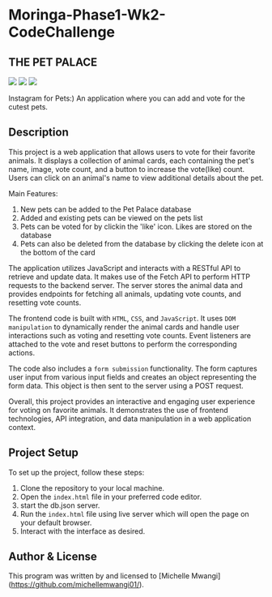 # Moringa-Phase1-Wk2-CodeChallenge
## THE PET PALACE

![](https://img.shields.io/badge/HTML5-E34F26?style=for-the-badge&logo=html5&logoColor=white)
![](https://img.shields.io/badge/CSS3-1572B6?style=for-the-badge&logo=css3&logoColor=white)
![](https://img.shields.io/badge/JavaScript-323330?style=for-the-badge&logo=javascript&logoColor=F7DF1E)

Instagram for Pets:) An application where you can add and vote for the cutest pets.

## Description

This project is a web application that allows users to vote for their favorite animals. It displays a collection of animal cards, each containing the pet's name, image, vote count, and a button to increase the vote(like) count. Users can click on an animal's name to view additional details about the pet.

Main Features:
1. New pets can be added to the Pet Palace database
2. Added and existing pets can be viewed on the pets list 
3. Pets can be voted for by clickin the 'like' icon. Likes are stored on the database
4. Pets can also be deleted from the database by clicking the delete icon at the bottom of the card


The application utilizes JavaScript and interacts with a RESTful API to retrieve and update data. It makes use of the Fetch API to perform HTTP requests to the backend server. The server stores the animal data and provides endpoints for fetching all animals, updating vote counts, and resetting vote counts.

The frontend code is built with `HTML`, `CSS`, and `JavaScript`. It uses `DOM manipulation` to dynamically render the animal cards and handle user interactions such as voting and resetting vote counts. Event listeners are attached to the vote and reset buttons to perform the corresponding actions.

The code also includes a `form submission` functionality. The form captures user input from various input fields and creates an object representing the form data. This object is then sent to the server using a POST request.

Overall, this project provides an interactive and engaging user experience for voting on favorite animals. It demonstrates the use of frontend technologies, API integration, and data manipulation in a web application context.

## Project Setup
To set up the project, follow these steps:
1. Clone the repository to your local machine.
2. Open the `index.html` file  in your preferred code editor.
3. start the db.json server.
4. Run the `index.html` file using live server which will open the page on your default browser.
5. Interact with the interface as desired.


## Author & License
This program was written by and licensed to [Michelle Mwangi] (https://github.com/michellemwangi01/).


